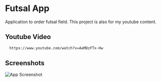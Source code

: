 
# Futsal App

Application to order futsal field. 
This project is also for my youtube content.



## Youtube Video

```bash
  https://www.youtube.com/watch?v=AaMDzFTx-Hw
```
    
## Screenshots

![App Screenshot](asssets/dokumentasi.png)

